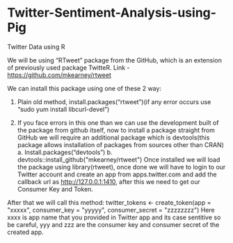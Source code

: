 # Twitter-Sentiment-Analysis-using-Pig

Twitter Data using R

We will be using “RTweet” package from the GitHub, which is an extension of previously used package TwitteR. Link - https://github.com/mkearney/rtweet

We can install this package using one of these 2 way:
1.	Plain old method, install.packages(“rtweet”)(if any error occurs use “sudo yum install libcurl-devel”)

2.	If you face errors in this one than we can use the development built of the package from github itself, now to install a package straight from GitHub we will require an additional package which is devtools(this package allows installation of packages from sources other than CRAN)
a.	Install.packages(“devtools”)
b.	devtools::install_github("mkearney/rtweet")
Once installed we will load the package using library(rtweet), once done we will have to login to our Twitter account and create an app from apps.twitter.com and add the callback url as http://127.0.0.1:1410, after this we need to get our Consumer Key and Token.

After that we will call this method:
twitter_tokens <- create_token(app = "xxxxx",
                               consumer_key = "yyyyy", 
                               consumer_secret = "zzzzzzzz")
Here xxxx is app name that you provided in Twitter app and its case sentitive so be careful, yyy and zzz are the consumer key and consumer secret of the created app. 
